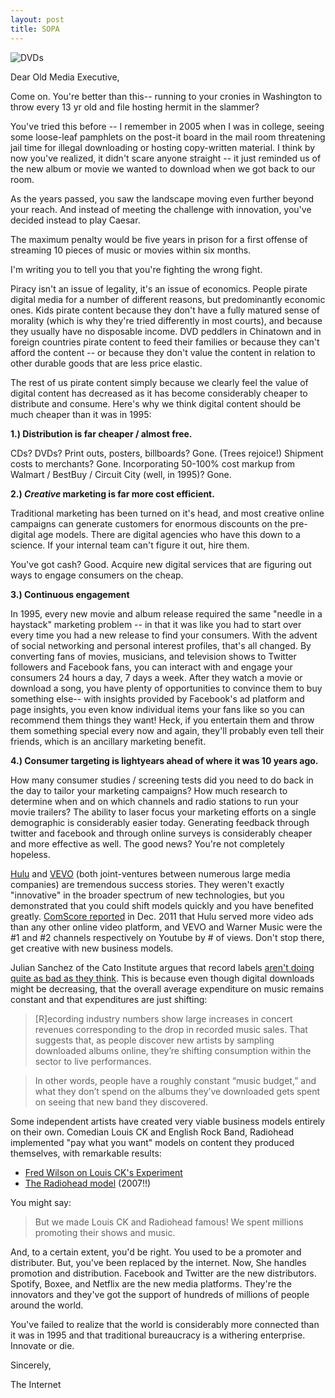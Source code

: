 ```yaml
---
layout: post
title: SOPA
---
```


![DVDs](/images/2012-01-20-sopa.jpeg")

Dear Old Media Executive,

Come on. You're better than this-- running to your cronies in Washington to throw every 13 yr old and file hosting hermit in the slammer?

You've tried this before -- I remember in 2005 when I was in college, seeing some loose-leaf pamphlets on the post-it board in the mail room threatening jail time for illegal downloading or hosting copy-written material. I think by now you've realized, it didn't scare anyone straight -- it just reminded us of the new album or movie we wanted to download when we got back to our room.

As the years passed, you saw the landscape moving even further beyond your reach. And instead of meeting the challenge with innovation, you've decided instead to play Caesar.

The maximum penalty would be five years in prison for a first offense of streaming 10 pieces of music or movies within six months.

I'm writing you to tell you that you're fighting the wrong fight.

Piracy isn't an issue of legality, it's an issue of economics. People pirate digital media for a number of different reasons, but predominantly economic ones. Kids pirate content because they don't have a fully matured sense of morality (which is why they're tried differently in most courts), and because they usually have no disposable income. DVD peddlers in Chinatown and in foreign countries pirate content to feed their families or because they can't afford the content -- or because they don't value the content in relation to other durable goods that are less price elastic.

The rest of us pirate content simply because we clearly feel the value of digital content has decreased as it has become considerably cheaper to distribute and consume. Here's why we think digital content should be much cheaper than it was in 1995:

**1.) Distribution is far cheaper / almost free.**

CDs? DVDs? Print outs, posters, billboards? Gone. (Trees rejoice!) Shipment costs to merchants? Gone. Incorporating 50-100% cost markup from Walmart / BestBuy / Circuit City (well, in 1995)? Gone.

**2.) *Creative* marketing is far more cost efficient.**

Traditional marketing has been turned on it's head, and most creative online campaigns can generate customers for enormous discounts on the pre-digital age models. There are digital agencies who have this down to a science. If your internal team can't figure it out, hire them.

You've got cash? Good. Acquire new digital services that are figuring out ways to engage consumers on the cheap.

**3.) Continuous engagement**

In 1995, every new movie and album release required the same "needle in a haystack" marketing problem -- in that it was like you had to start over every time you had a new release to find your consumers. With the advent of social networking and personal interest profiles, that's all changed. By converting fans of movies, musicians, and television shows to Twitter followers and Facebook fans, you can interact with and engage your consumers 24 hours a day, 7 days a week. After they watch a movie or download a song, you have plenty of opportunities to convince them to buy something else-- with insights provided by Facebook's ad platform and page insights, you even know individual items your fans like so you can recommend them things they want! Heck, if you entertain them and throw them something special every now and again, they'll probably even tell their friends, which is an ancillary marketing benefit.

**4.) Consumer targeting is lightyears ahead of where it was 10 years ago.**

How many consumer studies / screening tests did you need to do back in the day to tailor your marketing campaigns? How much research to determine when and on which channels and radio stations to run your movie trailers? The ability to laser focus your marketing efforts on a single demographic is considerably easier today. Generating feedback through twitter and facebook and through online surveys is considerably cheaper and more effective as well. The good news? You're not completely hopeless.

[Hulu](www.hulu.com) and [VEVO](www.vevo.com) (both joint-ventures between numerous large media companies) are tremendous success stories. They weren't exactly "innovative" in the broader spectrum of new technologies, but you demonstrated that you could shift models quickly and you have benefited greatly. [ComScore reported](http://www.comscore.com/Press_Events/Press_Releases/2012/1/comScore_Releases_December_2011_U.S._Online_Video_Rankings) in Dec. 2011 that Hulu served more video ads than any other online video platform, and VEVO and Warner Music were the #1 and #2 channels respectively on Youtube by # of views. Don't stop there, get creative with new business models.

Julian Sanchez of the Cato Institute argues that record labels [aren't doing quite as bad as they think](http://www.wired.com/threatlevel/2012/01/sopa-piracy-costs/). This is because even though digital downloads might be decreasing, that the overall average expenditure on music remains constant and that expenditures are just shifting:

>[R]ecording industry numbers show large increases in concert revenues corresponding to the drop in recorded music sales. That suggests that, as people discover new artists by sampling downloaded albums online, they’re shifting consumption within the sector to live performances.

>In other words, people have a roughly constant “music budget,” and what they don’t spend on the albums they’ve downloaded gets spent on seeing that new band they discovered.

Some independent artists have created very viable business models entirely on their own. Comedian Louis CK and English Rock Band, Radiohead implemented "pay what you want" models on content they produced themselves, with remarkable results:

* [Fred Wilson on Louis CK's Experiment](http://www.avc.com/a_vc/2011/12/some-thoughts-on-the-louis-ck-experiment.html)
* [The Radiohead model](http://www.time.com/time/arts/article/0,8599,1666973,00.html) (2007!!)

You might say:

>But we made Louis CK and Radiohead famous! We spent millions promoting their shows and music.

And, to a certain extent, you'd be right. You used to be a promoter and distributer. But, you've been replaced by the internet. Now, She handles promotion and distribution. Facebook and Twitter are the new distributors. Spotify, Boxee, and Netflix are the new media platforms. They're the innovators and they've got the support of hundreds of millions of people around the world.

You've failed to realize that the world is considerably more connected than it was in 1995 and that traditional bureaucracy is a withering enterprise. Innovate or die.

Sincerely,

The Internet